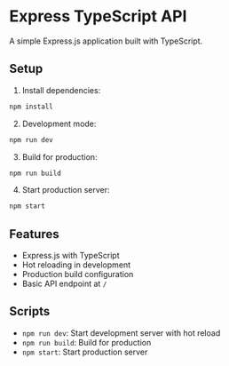 # Express TypeScript API

A simple Express.js application built with TypeScript.

## Setup

1. Install dependencies:
```bash
npm install
```

2. Development mode:
```bash
npm run dev
```

3. Build for production:
```bash
npm run build
```

4. Start production server:
```bash
npm start
```

## Features

- Express.js with TypeScript
- Hot reloading in development
- Production build configuration
- Basic API endpoint at `/`

## Scripts

- `npm run dev`: Start development server with hot reload
- `npm run build`: Build for production
- `npm start`: Start production server 
